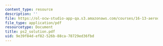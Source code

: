```yaml
---
content_type: resource
description: ''
file: https://ol-ocw-studio-app-qa.s3.amazonaws.com/courses/16-13-aerodynamics-of-viscous-fluids-fall-2003/9e39f84def82526b88ca78729ed36fbd_ps2_solution.pdf
file_type: application/pdf
resourcetype: Document
title: ps2_solution.pdf
uid: 9e39f84d-ef82-526b-88ca-78729ed36fbd
---
```

